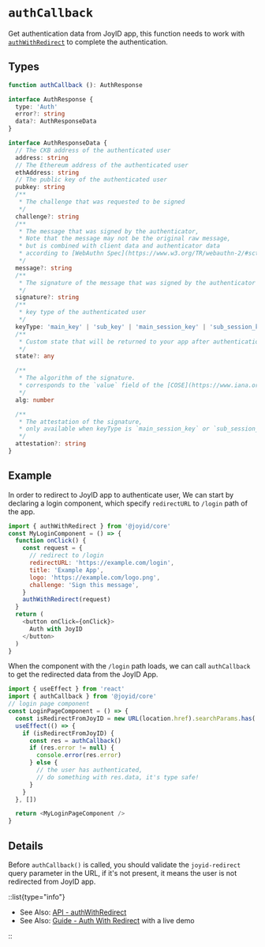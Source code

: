 # `authCallback`

Get authentication data from JoyID app, this function needs to work with [`authWithRedirect`](/api/core/auth-with-redirect) to complete the authentication.

## Types

```ts
function authCallback (): AuthResponse

interface AuthResponse {
  type: 'Auth'
  error?: string
  data?: AuthResponseData
}

interface AuthResponseData {
  // The CKB address of the authenticated user
  address: string
  // The Ethereum address of the authenticated user
  ethAddress: string
  // The public key of the authenticated user
  pubkey: string
  /**
   * The challenge that was requested to be signed
   */
  challenge?: string
  /**
   * The message that was signed by the authenticator,
   * Note that the message may not be the original raw message,
   * but is combined with client data and authenticator data
   * according to [WebAuthn Spec](https://www.w3.org/TR/webauthn-2/#sctn-op-get-assertion).
   */
  message?: string
  /**
   * The signature of the message that was signed by the authenticator
   */
  signature?: string
  /**
   * key type of the authenticated user
   */
  keyType: 'main_key' | 'sub_key' | 'main_session_key' | 'sub_session_key'
  /**
   * Custom state that will be returned to your app after authentication
   */
  state?: any

  /**
   * The algorithm of the signature.
   * corresponds to the `value` field of the [COSE](https://www.iana.org/assignments/cose/cose.xhtml#algorithms) structure
   */
  alg: number

  /**
   * The attestation of the signature,
   * only available when keyType is `main_session_key` or `sub_session_key`
   */
  attestation?: string
}
```

## Example

In order to redirect to JoyID app to authenticate user, We can start by declaring a login component, which specify `redirectURL` to `/login` path of the app.

```js
import { authWithRedirect } from '@joyid/core'
const MyLoginComponent = () => {
  function onClick() {
    const request = {
      // redirect to /login
      redirectURL: 'https://example.com/login',
      title: 'Example App',
      logo: 'https://example.com/logo.png',
      challenge: 'Sign this message',
    }
    authWithRedirect(request)
  }
  return (
    <button onClick={onClick}>
      Auth with JoyID
    </button>
  )
}
```

When the component with the `/login` path loads, we can call `authCallback` to get the redirected data from the JoyID App.

```js
import { useEffect } from 'react'
import { authCallback } from '@joyid/core'
// login page component
const LoginPageComponent = () => {
  const isRedirectFromJoyID = new URL(location.href).searchParams.has('joyid-redirect')
  useEffect(() => {
    if (isRedirectFromJoyID) {
      const res = authCallback()
      if (res.error != null) {
        console.error(res.error)
      } else {
        // the user has authenticated,
        // do something with res.data, it's type safe!
      }
    }
  }, [])

  return <MyLoginPageComponent />
}

```

## Details

Before `authCallback()` is called, you should validate the `joyid-redirect` query parameter in the URL, if it's not present, it means the user is not redirected from JoyID app.

::list{type="info"}

* See Also: [API - authWithRedirect](/api/core/auth-with-redirect)
* See Also: [Guide - Auth With Redirect](/guide/authentication/auth-with-redirect) with a live demo

::
